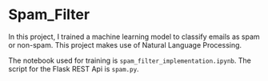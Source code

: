 # Spam_Filter
In this project, I trained a machine learning model to classify emails as spam or non-spam. 
This project makes use of Natural Language Processing.

The notebook used for training is `spam_filter_implementation.ipynb`.
The script for the Flask REST Api is `spam.py`.

